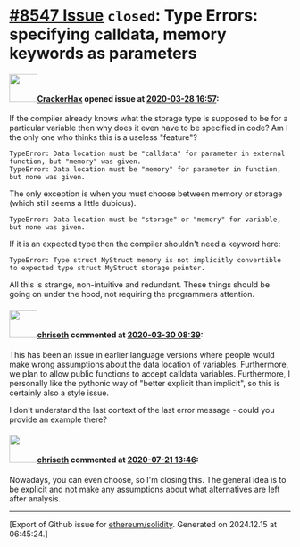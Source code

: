 # [\#8547 Issue](https://github.com/ethereum/solidity/issues/8547) `closed`: Type Errors: specifying calldata, memory keywords as parameters

#### <img src="https://avatars.githubusercontent.com/u/6037535?u=9841747a5327c7264326dd615b41cde3952a518e&v=4" width="50">[CrackerHax](https://github.com/CrackerHax) opened issue at [2020-03-28 16:57](https://github.com/ethereum/solidity/issues/8547):

If the compiler already knows what the storage type is supposed to be for a particular variable then why does it even have to be specified in code? Am I the only one who thinks this is a useless "feature"?

    TypeError: Data location must be "calldata" for parameter in external function, but "memory" was given.
    TypeError: Data location must be "memory" for parameter in function, but none was given.

The only exception is when you must choose between memory or storage (which still seems a little dubious).

    TypeError: Data location must be "storage" or "memory" for variable, but none was given.

If it is an expected type then the compiler shouldn't need a keyword here:

    TypeError: Type struct MyStruct memory is not implicitly convertible to expected type struct MyStruct storage pointer.

All this is strange, non-intuitive and redundant. These things should be going on under the hood, not requiring the programmers attention.

#### <img src="https://avatars.githubusercontent.com/u/9073706?v=4" width="50">[chriseth](https://github.com/chriseth) commented at [2020-03-30 08:39](https://github.com/ethereum/solidity/issues/8547#issuecomment-605862906):

This has been an issue in earlier language versions where people would make wrong assumptions about the data location of variables. Furthermore, we plan to allow public functions to accept calldata variables. Furthermore, I personally like the pythonic way of "better explicit than implicit", so this is certainly also a style issue.

I don't understand the last context of the last error message - could you provide an example there?

#### <img src="https://avatars.githubusercontent.com/u/9073706?v=4" width="50">[chriseth](https://github.com/chriseth) commented at [2020-07-21 13:46](https://github.com/ethereum/solidity/issues/8547#issuecomment-661871231):

Nowadays, you can even choose, so I'm closing this. The general idea is to be explicit and not make any assumptions about what alternatives are left after analysis.


-------------------------------------------------------------------------------



[Export of Github issue for [ethereum/solidity](https://github.com/ethereum/solidity). Generated on 2024.12.15 at 06:45:24.]
